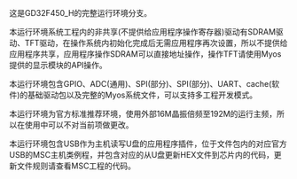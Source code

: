 这是GD32F450_H的完整运行环境分支。

本运行环境系统工程内的非共享(不提供给应用程序操作寄存器)驱动有SDRAM驱动、TFT驱动，在操作系统内初始化完成后无需应用程序再次设置，所以不提供给应用程序共享，应用程序操作SDRAM可以直接地址操作，操作TFT请使用Myos提供的显示模块的API操作。

本运行环境包含GPIO、ADC(通用)、SPI(部分)、SPI(部分)、UART、cache(软件)的基础驱动包以及完整的Myos系统文件，可以支持多工程开发模式。

本运行环境为官方标准推荐环境，使用外部16M晶振倍频至192M的运行主频，所以在使用中可以不对当前项做更改。

本运行环境包含USB作为主机读写U盘的应用程序插件，位于文件包内的对应官方USB的MSC主机类例程，并包含对应的从U盘更新HEX文件到芯片内的代码，更新文件规则请查看MSC工程的代码。
